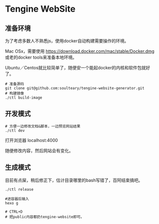 # Tengine WebSite

## 准备环境

为了考虑多数人不熟悉js，使用docker自动构建需要操作的环境。

Mac OSx，需要使用 https://download.docker.com/mac/stable/Docker.dmg 或老的docker tools来准备本地环境。 

Ubuntu／Centos就比较简单了，随便安一个能起docker的内核和软件包就好了。


```
# 准备源码
git clone git@github.com:soulteary/tengine-website-generator.git
# 构建镜像
./ctl build-image
```


## 开发模式

```
# 方便一边修改文档&脚本，一边预览网站结果
./ctl dev
```

打开浏览器 localhost:4000

随便修改内容，然后网站会有变化。


## 生成模式

目前有点屎，稍后修正下，估计目录哪里的bash写错了，百阿结束搞吧。

```
./ctl release

#进容器后输入
hexo g

# CTRL+D
# 把public内容都扔tengine-website即可。
```

